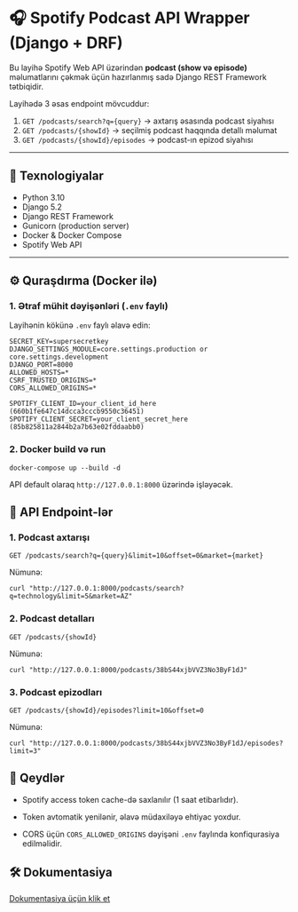 # 🎧 Spotify Podcast API Wrapper (Django + DRF)

Bu layihə Spotify Web API üzərindən **podcast (show və episode)** məlumatlarını çəkmək üçün hazırlanmış sadə Django REST Framework tətbiqidir.  

Layihədə 3 əsas endpoint mövcuddur:

1. `GET /podcasts/search?q={query}` → axtarış əsasında podcast siyahısı  
2. `GET /podcasts/{showId}` → seçilmiş podcast haqqında detallı məlumat  
3. `GET /podcasts/{showId}/episodes` → podcast-ın epizod siyahısı  

---

## 🚀 Texnologiyalar

- Python 3.10  
- Django 5.2  
- Django REST Framework  
- Gunicorn (production server)  
- Docker & Docker Compose  
- Spotify Web API  

---

## ⚙️ Quraşdırma (Docker ilə)

### 1. Ətraf mühit dəyişənləri (`.env` faylı)

Layihənin kökünə `.env` faylı əlavə edin:

```env
SECRET_KEY=supersecretkey
DJANGO_SETTINGS_MODULE=core.settings.production or core.settings.development
DJANGO_PORT=8000
ALLOWED_HOSTS=*
CSRF_TRUSTED_ORIGINS=*
CORS_ALLOWED_ORIGINS=*

SPOTIFY_CLIENT_ID=your_client_id_here (660b1fe647c14dcca3cccb9550c36451)
SPOTIFY_CLIENT_SECRET=your_client_secret_here (85b825811a2844b2a7b63e02fddaabb0)
```

### 2. Docker build və run

```env
docker-compose up --build -d
```

API default olaraq ```http://127.0.0.1:8000``` üzərində işləyəcək.


## 📡 API Endpoint-lər

### 1. Podcast axtarışı
```env
GET /podcasts/search?q={query}&limit=10&offset=0&market={market}
```
Nümunə:
```env
curl "http://127.0.0.1:8000/podcasts/search?q=technology&limit=5&market=AZ"
```

### 2. Podcast detalları
```env
GET /podcasts/{showId}
```
Nümunə:
```env
curl "http://127.0.0.1:8000/podcasts/38bS44xjbVVZ3No3ByF1dJ"
```

### 3. Podcast epizodları
```env
GET /podcasts/{showId}/episodes?limit=10&offset=0
```
Nümunə:
```env
curl "http://127.0.0.1:8000/podcasts/38bS44xjbVVZ3No3ByF1dJ/episodes?limit=3"
```

## 📌 Qeydlər

- Spotify access token cache-də saxlanılır (1 saat etibarlıdır).

- Token avtomatik yenilənir, əlavə müdaxiləyə ehtiyac yoxdur.

- CORS üçün ```CORS_ALLOWED_ORIGINS``` dəyişəni ```.env``` faylında konfiqurasiya edilməlidir.


## 🛠️ Dokumentasiya

[Dokumentasiya üçün klik et](https://documenter.getpostman.com/view/26221248/2sB3BKF8Yf)